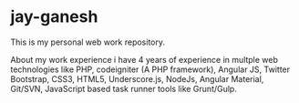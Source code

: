 # jay-ganesh
This is my personal web work repository.

About my work experience i have 4 years of experience in multple web technologies like PHP, codeigniter (A PHP framework), Angular JS, Twitter Bootstrap, CSS3, HTML5, Underscore.js, NodeJs, Angular Material, Git/SVN, JavaScript based task runner tools like Grunt/Gulp.
